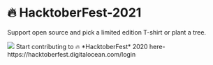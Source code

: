 # 🔥 HacktoberFest-2021
Support open source and pick a limited edition T-shirt or plant a tree.

<img src = "https://embed-fastly.wistia.com/deliveries/49bd387c40e2c5aada92abdf973bc46d.webp?image_crop_resized=960x540">
Start contributing to 🔥 *HacktoberFest* 2020 here- https://hacktoberfest.digitalocean.com/login

